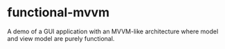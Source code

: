 # functional-mvvm
A demo of a GUI application with an MVVM-like architecture where model and view model are purely functional.
